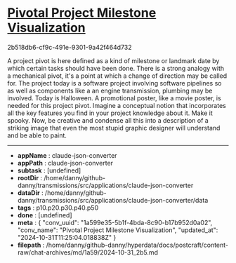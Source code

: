 # [Pivotal Project Milestone Visualization](https://claude.ai/chat/1a599e35-5b1f-4bda-8c90-b17b952d0a02)

2b518db6-cf9c-491e-9301-9a42f464d732

A project pivot is here defined as a kind of milestone or landmark date by which certain tasks should have been done. There is a strong analogy with a mechanical pivot, it's a point at which a change of direction may be called for. The project today is a software project involving software pipelines so as well as components like a an engine transmission, plumbing may be involved. Today is Halloween.
A promotional poster, like a movie poster,  is needed for this project pivot. Imagine a conceptual  notion that incorporates all the key features  you find in your project knowledge about it. Make it spooky. Now, be creative and condense all this into a description of a striking image that even the most stupid graphic designer will understand and be able to paint.

---

* **appName** : claude-json-converter
* **appPath** : claude-json-converter
* **subtask** : [undefined]
* **rootDir** : /home/danny/github-danny/transmissions/src/applications/claude-json-converter
* **dataDir** : /home/danny/github-danny/transmissions/src/applications/claude-json-converter/data
* **tags** : p10.p20.p30.p40.p50
* **done** : [undefined]
* **meta** : {
  "conv_uuid": "1a599e35-5b1f-4bda-8c90-b17b952d0a02",
  "conv_name": "Pivotal Project Milestone Visualization",
  "updated_at": "2024-10-31T11:25:04.018838Z"
}
* **filepath** : /home/danny/github-danny/hyperdata/docs/postcraft/content-raw/chat-archives/md/1a59/2024-10-31_2b5.md